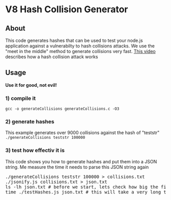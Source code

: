 # V8 Hash Collision Generator

## About

This code generates hashes that can be used to test your node.js application against a vulnerabilty to hash collisions attacks. We use the "meet in the middle" method to generate collisions very fast. [This video](https://www.youtube.com/watch?v=R2Cq3CLI6H8) describes how a hash collision attack works 

## Usage

**Use it for good, not evil!**


### 1) compile it
<code>gcc -o generateCollisions generateCollisions.c -O3</code>

### 2) generate hashes
This example generates over 9000 collisions against the hash of "teststr"<br>
<code>./generateCollisions teststr 100000</code>

### 3) test how effectiv it is
This code shows you how to generate hashes and put them into a JSON string. Me measure the time it needs to parse this JSON string again<br>
<pre>
./generateCollisions teststr 100000 > collisions.txt
./jsonify.js collisions.txt > json.txt
ls -lh json.txt # before we start, lets check how big the file is that we have generated
time ./testHashes.js json.txt # this will take a very long time
</pre>
